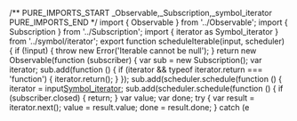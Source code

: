 /** PURE_IMPORTS_START _Observable,_Subscription,_symbol_iterator PURE_IMPORTS_END */
import { Observable } from '../Observable';
import { Subscription } from '../Subscription';
import { iterator as Symbol_iterator } from '../symbol/iterator';
export function scheduleIterable(input, scheduler) {
    if (!input) {
        throw new Error('Iterable cannot be null');
    }
    return new Observable(function (subscriber) {
        var sub = new Subscription();
        var iterator;
        sub.add(function () {
            if (iterator && typeof iterator.return === 'function') {
                iterator.return();
            }
        });
        sub.add(scheduler.schedule(function () {
            iterator = input[Symbol_iterator]();
            sub.add(scheduler.schedule(function () {
                if (subscriber.closed) {
                    return;
                }
                var value;
                var done;
                try {
                    var result = iterator.next();
                    value = result.value;
                    done = result.done;
                }
                catch (e